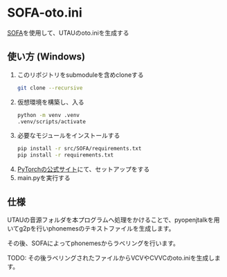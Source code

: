 # SOFA-oto.ini
[SOFA](https://github.com/qiuqiao/SOFA)を使用して、UTAUのoto.iniを生成する

## 使い方 (Windows)
1. このリポジトリをsubmoduleを含めcloneする
    ```sh
    git clone --recursive
    ```
2. 仮想環境を構築し、入る
    ```sh
    python -m venv .venv
    .venv/scripts/activate
    ```
3. 必要なモジュールをインストールする
    ```sh
    pip install -r src/SOFA/requirements.txt
    pip install -r requirements.txt
    ```
4. [PyTorchの公式サイト](https://pytorch.org/get-started/locally/)にて、セットアップをする
5. main.pyを実行する

## 仕様
UTAUの音源フォルダを本プログラムへ処理をかけることで、pyopenjtalkを用いてg2pを行いphonemesのテキストファイルを生成します。

その後、SOFAによってphonemesからラベリングを行います。

TODO: その後ラベリングされたファイルからVCVやCVVCのoto.iniを生成します。